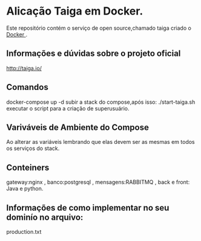 #  Alicação Taiga em Docker.

Este repositório contém o serviço de open source,chamado taiga criado o [ Docker ](https://www.docker.com/).

##  Informações e dúvidas sobre o projeto oficial

http://taiga.io/

##  Comandos

docker-compose up -d subir a stack do compose,após isso:
./start-taiga.sh
executar o script para a criação de superusuário.

## Variváveis de Ambiente do Compose

Ao alterar as variáveis lembrando que elas devem ser as mesmas em todos os serviços do stack.

## Conteiners 

gateway:nginx , banco:postgresql , mensagens:RABBITMQ , back e front: Java e python.

## Informações de como implementar no seu dominío no arquivo:

production.txt
